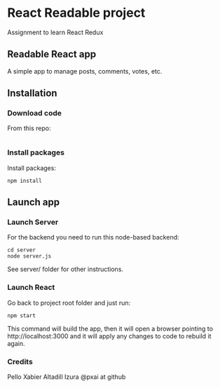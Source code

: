 # React Readable project
Assignment to learn React Redux

## Readable React app
A simple app to manage posts, comments, votes, etc.
## Installation
### Download code
From this repo:
```
```
### Install packages
Install packages: 
```
npm install
```

## Launch app
### Launch Server
For the backend you need to run this node-based backend:
```
cd server
node server.js
```
See server/ folder for other instructions.

### Launch React 
Go back to project root folder and just run:
```
npm start
```

This command will build the app, then it will open a browser pointing to http://localhost:3000 and it will apply any changes to code to rebuild it again.

### Credits

Pello Xabier Altadill Izura
@pxai at github



